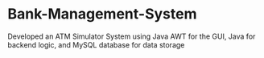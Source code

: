 # Bank-Management-System
Developed an ATM Simulator System using Java AWT for the GUI, Java for backend logic, and MySQL database for data storage
